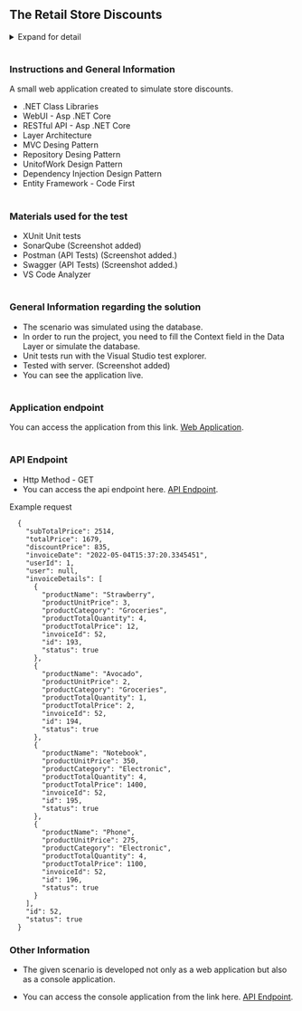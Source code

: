 <h2>The Retail Store Discounts</h2>
<details>
  <summary>Expand for detail</summary>
<br>
  
-	If the user is an employee of the store, he gets a 30% discount
-	If the user is an affiliate of the store, he gets a 10% discount
- If the user has been a customer for over 2 years, he gets a 5% discount.
-	For every $100 on the bill, there would be a $ 5 discount (e.g. for $ 990, you get $ 45 as a discount).
-	The percentage based discounts do not apply on groceries.
-	A user can get only one of the percentage based discounts on a bill.
- Create a RESTful API that returns the final invoice amount including discount when an invoice is issued.

</details>

#
<h3>Instructions and General Information</h3>
  
A small web application created to simulate store discounts.

- .NET Class Libraries
- WebUI - Asp .NET Core
- RESTful API - Asp .NET Core
- Layer Architecture
- MVC Desing Pattern
- Repository Desing Pattern
- UnitofWork Design Pattern
- Dependency Injection Design Pattern
- Entity Framework - Code First

#
<h3>Materials used for the test</h3>

- XUnit Unit tests
- SonarQube (Screenshot added)
- Postman (API Tests) (Screenshot added.)
- Swagger (API Tests) (Screenshot added.)
- VS Code Analyzer

#
<h3>General Information regarding the solution</h3>

- The scenario was simulated using the database.
- In order to run the project, you need to fill the Context field in the Data Layer or simulate the database.
- Unit tests run with the Visual Studio test explorer.
- Tested with server. (Screenshot added)
- You can see the application live.

#
<h3>Application endpoint</h3>

You can access the application from this link. [Web Application](http://kadribicer.shop).

#
<h3>API Endpoint</h3>

- Http Method - GET
- You can access the api endpoint here. [API Endpoint](http://kadribicer.com).

Example request

```
  {
    "subTotalPrice": 2514,
    "totalPrice": 1679,
    "discountPrice": 835,
    "invoiceDate": "2022-05-04T15:37:20.3345451",
    "userId": 1,
    "user": null,
    "invoiceDetails": [
      {
        "productName": "Strawberry",
        "productUnitPrice": 3,
        "productCategory": "Groceries",
        "productTotalQuantity": 4,
        "productTotalPrice": 12,
        "invoiceId": 52,
        "id": 193,
        "status": true
      },
      {
        "productName": "Avocado",
        "productUnitPrice": 2,
        "productCategory": "Groceries",
        "productTotalQuantity": 1,
        "productTotalPrice": 2,
        "invoiceId": 52,
        "id": 194,
        "status": true
      },
      {
        "productName": "Notebook",
        "productUnitPrice": 350,
        "productCategory": "Electronic",
        "productTotalQuantity": 4,
        "productTotalPrice": 1400,
        "invoiceId": 52,
        "id": 195,
        "status": true
      },
      {
        "productName": "Phone",
        "productUnitPrice": 275,
        "productCategory": "Electronic",
        "productTotalQuantity": 4,
        "productTotalPrice": 1100,
        "invoiceId": 52,
        "id": 196,
        "status": true
      }
    ],
    "id": 52,
    "status": true
  }

```

<h3>Other Information</h3>


* The given scenario is developed not only as a web application but also as a console application.
- You can access the console application from the link here. [API Endpoint](https://github.com/kadribicer/ShopConsoleApp_WebApi).


